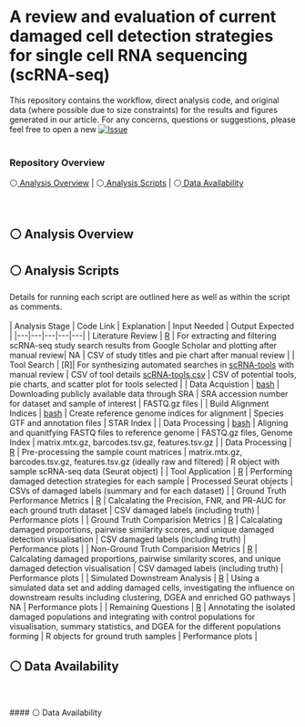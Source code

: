 # A review and evaluation of current damaged cell detection strategies for single cell RNA sequencing (scRNA-seq)

This repository contains the workflow, direct analysis code, and original data (where possible due to size constraints) for the results and figures generated in our article. For any concerns, questions or suggestions, please feel free to open a new  [![Issue](https://img.shields.io/badge/Issues-blue?style=flat&logo=github)](https://github.com/AlicenJoyHenning/DamageToolReviewArticle/issues)
<br>
<br>


### Repository Overview
⚪[  Analysis Overview](#-analysis-overview) | ⚪[  Analysis Scripts](#-analysis-scripts) | ⚪[  Data Availability](#-data-availability)   

<br>


## ⚪ Analysis Overview

## ⚪ Analysis Scripts
Details for running each script are outlined here as well as within the script as comments.
<br>
<br>
| Analysis Stage | Code Link | Explanation | Input Needed | Output Expected |
|---|---|---|---|---|
| Literature Review | [R](https://github.com/AlicenJoyHenning/bioinformatics/blob/main/R/paper_cellQC.rmd) | For extracting and filtering scRNA-seq study search results from Google Scholar and plotting after manual review| NA | CSV of study titles and pie chart after manual review |
| Tool Search | [R]| For synthesizing automated searches in [scRNA-tools](https://www.scrna-tools.org/) with manual review | CSV of tool details [scRNA-tools.csv]() | CSV of potential tools, pie charts, and scatter plot for tools selected |
| Data Acquistion | [bash](SRA) | Downloading publicly available data through SRA | SRA accession number for dataset and sample of interest | FASTQ.gz files | 
| Build Alignment Indices | [bash](STAR) | Create reference genome indices for alignment | Species GTF and annotation files | STAR Index | 
| Data Processing | [bash](STARsolo) | Aligning and quanitfying FASTQ files to reference genome | FASTQ.gz files, Genome Index | matrix.mtx.gz, barcodes.tsv.gz, features.tsv.gz | 
| Data Processing | [R](Seurat) | Pre-processing the sample count matrices | matrix.mtx.gz, barcodes.tsv.gz, features.tsv.gz (ideally raw and filtered) | R object with sample scRNA-seq data (Seurat object) | 
| Tool Application | [R](Seurat) | Performing damaged detection strategies for each sample | Processed Seurat objects | CSVs of damaged labels (summary and for each dataset) | 
| Ground Truth Performance Metrics | [R](Seurat) | Calcalating the Precision, FNR, and PR-AUC for each ground truth dataset | CSV damaged labels (including truth) | Performance plots | 
| Ground Truth Comparision Metrics | [R](Seurat) | Calcalating damaged proportions, pairwise similarity scores, and unique damaged detection visualisation | CSV damaged labels (including truth) | Performance plots | 
| Non-Ground Truth Comparision Metrics | [R](Seurat) | Calcalating damaged proportions, pairwise similarity scores, and unique damaged detection visualisation | CSV damaged labels (including truth) | Performance plots | 
| Simulated Downstream Analysis | [R](Seurat) | Using a simulated data set and adding damaged cells, investigating the influence on downstream results including clustering, DGEA and enriched GO pathways | NA | Performance plots | 
| Remaining Questions | [R](Seurat) | Annotating the isolated damaged populations and integrating with control populations for visualisation, summary statistics, and DGEA for the different populations forming | R objects for ground truth samples | Performance plots | 

## ⚪ Data Availability   

<br>
<br>
#### ⚪ Data Availability



